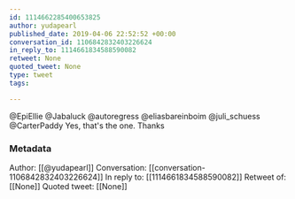 ```yaml
---
id: 1114662285400653825
author: yudapearl
published_date: 2019-04-06 22:52:52 +00:00
conversation_id: 1106842832403226624
in_reply_to: 1114661834588590082
retweet: None
quoted_tweet: None
type: tweet
tags:

---
```


@EpiEllie @Jabaluck @autoregress @eliasbareinboim @juli_schuess @CarterPaddy Yes, that's the one. Thanks

### Metadata

Author: [[@yudapearl]]
Conversation: [[conversation-1106842832403226624]]
In reply to: [[1114661834588590082]]
Retweet of: [[None]]
Quoted tweet: [[None]]

